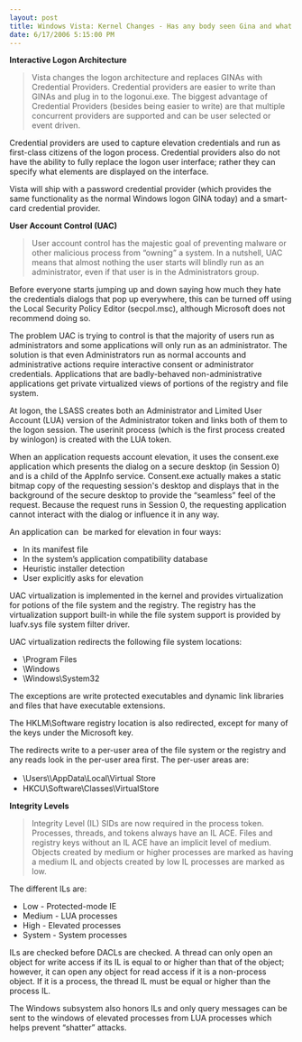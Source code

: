 ```yaml
---
layout: post
title: Windows Vista: Kernel Changes - Has any body seen Gina and what's a UAC?
date: 6/17/2006 5:15:00 PM
---
```


<p><strong>Interactive Logon Architecture</strong></p>


> <p>Vista changes the logon architecture and replaces GINAs with Credential Providers. Credential providers are easier to write than GINAs and plug in to the logonui.exe. The biggest advantage of Credential Providers (besides being easier to write) are that multiple concurrent providers are supported and can be user selected or event driven.</p>
<p>Credential providers are used to capture elevation credentials and run as first-class citizens of the logon process. Credential providers also do not have the ability to fully replace the logon user interface; rather they can specify what elements are displayed on the interface.</p>
<p>Vista will ship with a password credential provider (which provides the same functionality as the normal Windows logon GINA today) and a smart-card credential provider.</p>


<p dir="ltr"><strong>User Account Control (UAC)</strong></p>


> <p dir="ltr">User account control has the majestic goal of preventing malware or other malicious process from “owning” a system. In a nutshell, UAC means that almost nothing the user starts will blindly run as an administrator, even if that user is in the Administrators group.</p>
<p dir="ltr">Before everyone starts jumping up and down saying how much they hate the credentials dialogs that pop up everywhere, this can be turned off using the Local Security Policy Editor (secpol.msc), although Microsoft does not recommend doing so.</p>
<p dir="ltr">The problem UAC is trying to control is that the majority of users run as administrators and some applications will only run as an administrator. The solution is that even Administrators run as normal accounts and administrative actions require interactive consent or administrator credentials. Applications that are badly-behaved non-administrative applications get private virtualized views of portions of the registry and file system.</p>
<p dir="ltr">At logon, the LSASS creates both an Administrator and Limited User Account (LUA) version of the Administrator token and links both of them to the logon session. The userinit process (which is the first process created by winlogon) is created with the LUA token.</p>
<p dir="ltr">When an application requests account elevation, it uses the consent.exe application which presents the dialog on a secure desktop (in Session 0) and is a child of the AppInfo service. Consent.exe actually makes a static bitmap copy of the requesting session's desktop and displays that in the background of the secure desktop to provide the “seamless” feel of the request. Because the request runs in Session 0, the requesting application cannot interact with the dialog or influence it in any way.</p>
<p dir="ltr">An application can  be <span>marked for elevation in four ways: </span></p>
<div v:shape="_x0000_s1026">
<ul>
<li><span>In its manifest file </span>
<li><span>In the system’s application compatibility database </span>
<li><span>Heuristic installer detection </span>
<li><span>User explicitly asks for elevation </span></li></li></li></li></ul></div>
<p><span>UAC virtualization is implemented in the kernel and provides virtualization for potions of the file system and the registry. The registry has the virtualization support built-in while the file system support is provided by luafv.sys file system filter driver.</span></p>
<p><span>UAC virtualization redirects the following file system locations:</span></p>
<ul>
<li><span>\Program Files</span> 
<li><span>\Windows</span> 
<li><span>\Windows\System32</span></li></li></li></ul>
<p><span>The exceptions are write protected executables and dynamic link libraries and files that have executable extensions.</span></p>
<p><span>The HKLM\Software registry location is also redirected, except for many of the keys under the Microsoft key.</span></p>
<p><span>The redirects write to a per-user area of the file system or the registry and any reads look in the per-user area first. The per-user areas are:</span></p>
<ul>
<li><span><span>\Users\<username>\AppData\Local\Virtual Store</username></span><span><font size="3"> </font> 
<li>
<div v:shape="_x0000_s1026"><span>HKCU\Software\Classes\VirtualStore</span></div></li></span></span></li></ul>


<p dir="ltr" v:shape="_x0000_s1026"><span><strong>Integrity Levels</strong></span></p>


> <p dir="ltr" v:shape="_x0000_s1026"><span>Integrity Level (IL) SIDs are now required in the process token. Processes, threads, and tokens always have an IL ACE. Files and registry keys without an IL ACE have an implicit level of medium. Objects created by medium or higher processes are marked as having a medium IL and objects created by low IL processes are marked as low.</span></p>
<p dir="ltr" v:shape="_x0000_s1026"><span>The different ILs are:</span></p>
<ul dir="ltr">
<li>
<div v:shape="_x0000_s1026"><span>Low - Protected-mode IE</span></div></li>
<li>
<div v:shape="_x0000_s1026"><span>Medium - LUA processes</span></div></li>
<li>
<div v:shape="_x0000_s1026"><span>High - Elevated processes</span></div></li>
<li>
<div v:shape="_x0000_s1026"><span>System - System processes</span></div></li></ul>
<p v:shape="_x0000_s1026"><span>ILs are checked before DACLs are checked. A thread can only open an object for write access if its IL is equal to or higher than that of the object; however, it can open any object for read access if it is a non-process object. If it is a process, the thread IL must be equal or higher than the process IL.</span></p>
<p v:shape="_x0000_s1026"><span>The Windows subsystem also honors ILs and only query messages can be sent to the windows of elevated processes from LUA processes which helps prevent “shatter” attacks.</span></p>
